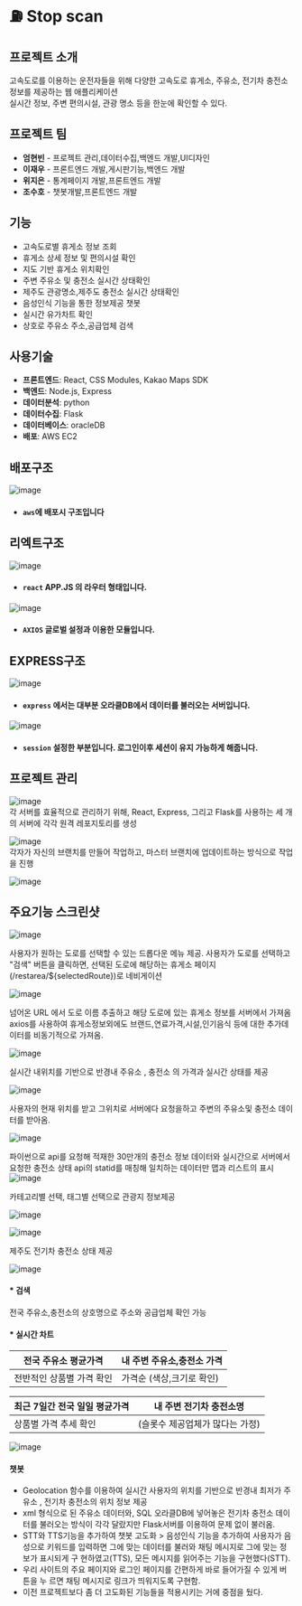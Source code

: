 #  ⛽ Stop scan

## 프로젝트 소개 
고속도로를 이용하는 운전자들을 위해 다양한 고속도로 휴게소, 주유소, 전기차 충전소 정보를 제공하는 웹 애플리케이션<br>
실시간 정보, 주변 편의시설, 관광 명소 등을 한눈에 확인할 수 있다.

## 프로젝트 팀 
- **엄현빈** - 프로젝트 관리,데이터수집,백엔드 개발,UI디자인 
- **이재우** - 프론트엔드 개발,게시판기능,백엔드 개발
- **위지은** - 통계페이지 개발,프론트엔드 개발 
- **조수호** - 챗봇개발,프론트엔드 개발


## 기능
- 고속도로별 휴게소 정보 조회 
- 휴게소 상세 정보 및 편의시설 확인
- 지도 기반 휴게소 위치확인
- 주변 주유소 및 충전소 실시간 상태확인 
- 제주도 관광명소,제주도 충전소 실시간 상태확인
- 음성인식 기능을 통한 정보제공 챗봇
- 실시간 유가차트 확인 
- 상호로 주유소 주소,공급업체 검색

## 사용기술

- **프론트엔드**: React, CSS Modules, Kakao Maps SDK
- **백엔드**: Node.js, Express
- **데이터분석**: python
- **데이터수집**: Flask
- **데이터베이스**: oracleDB
- **배포**: AWS EC2
  
## 배포구조
![image](./readmeImg/구조.PNG)   
* #### `aws`에 배포시 구조입니다
## 리엑트구조
![image](./readmeImg/구조1.PNG)   
* #### `react` APP.JS 의 라우터 형태입니다.
![image](./readmeImg/구조2.PNG)
*  #### `AXIOS` 글로벌 설정과 이용한 모듈입니다.
## EXPRESS구조
![image](./readmeImg/구구조.PNG)
* #### `express` 에서는 대부분 오라클DB에서 데이터를 불러오는 서버입니다.
![image](./readmeImg/구구조1.PNG)
* #### `session` 설정한 부분입니다. 로그인이후 세션이 유지 가능하게 해줍니다.




## 프로젝트 관리 

![image](./readmeImg/1.png)   
각 서버를 효율적으로 관리하기 위해, React, Express, 그리고 Flask를 사용하는 세 개의 서버에 각각 원격 레포지토리를 생성

   
![image](./readmeImg/2.png)   
각자가 자신의 브랜치를 만들어 작업하고, 마스터 브랜치에 업데이트하는 방식으로 작업을 진행

![image](./readmeImg/3.png)


## 주요기능 스크린샷 


![image](./readmeImg/메인화면검색.png)   

사용자가 원하는 도로를 선택할 수 있는 드롭다운 메뉴 제공.
사용자가 도로를 선택하고 "검색" 버튼을 클릭하면, 선택된 도로에 해당하는 휴게소 페이지(/restarea/${selectedRoute})로 네비게이션

![image](./readmeImg/동해.png)  

넘어온 URL 에서 도로 이름 추출하고 해당 도로에 있는 휴게소 정보를 서버에서 가져옴
axios를 사용하여 휴게소정보외에도 브랜드,연료가격,시설,인기음식 등에 대한 추가데이터를 비동기적으로 가져옴.

![image](./readmeImg/주유소찾기.png)   

실시간 내위치를 기반으로 반경내 주유소 , 충전소 의 가격과 실시간 상태를 제공

![image](./readmeImg/충전소코드.png) 


사용자의 현재 위치를 받고 그위치로 서버에다 요청을하고
주변의 주유소및 충전소 데이터를 받아옴.



![image](./readmeImg/충전소서버코드.png) 


파이썬으로 api를 요청해 적재한 30만개의 충전소 정보 데이터와
실시간으로 서버에서 요청한 충전소 상태 api의 statid를 매칭해 일치하는 데이터만 맵과 리스트의
표시
![image](./readmeImg/제주관광.png)   

카테고리별 선택, 태그별 선택으로 관광지 정보제공

![image](./readmeImg/제주전기차충전소.png)


![image](./readmeImg/제주전기차충전소.png)

제주도 전기차 충전소 상태 제공

![image](./readmeImg/통계.png)   
#### * 검색
전국 주유소,충전소의 상호명으로 주소와 공급업체 확인 가능  
#### * 실시간 차트   
  | 전국 주유소 평균가격     | 내 주변 주유소,충전소 가격 |
  |---|---|
  |전반적인 상품별 가격 확인    | 가격순 (색상,크기로 확인) |

  
  |최근 7일간 전국 일일 평균가격 | 내 주변 전기차 충전소명 |
  |---|---|
  |상품별 가격 추세 확인   |(슬롯수 제공업체가 많다는 가정)|



![image](./readmeImg/챗봇.png) 


#### 챗봇
- Geolocation 함수를 이용하여 실시간 사용자의 위치를 기반으로 반경내 최저가 주유소 , 전기차 충전소의 위치 정보 제공
- xml 형식으로 된 주유소 데이터와, SQL 오라클DB에 넣어놓은 전기차 충전소 데이터를 불러오는 방식이 각각 달랐지만 Flask서버를 이용하여 문제 없이 불러옴.  
- STT와 TTS기능을 추가하여 챗봇 고도화  > 음성인식 기능을 추가하여 사용자가 음성으로   키워드를 입력하면 그에 맞는 데이터를 불러와 채팅 메시지로 그에 맞는 정보가 표시되게 구  현하였고(TTS), 모든 메시지를 읽어주는 기능을 구현했다(STT).
- 우리 사이트의 주요 페이지와 로그인 페이지를 간편하게 바로 들어가질 수 있게 버튼을 누	  르면 채팅 메시지로 링크가 띄워지도록 구현함.
- 이전 프로젝트보다 좀 더 고도화된 기능들을 적용시키는 거에 중점을 뒀다.

   








